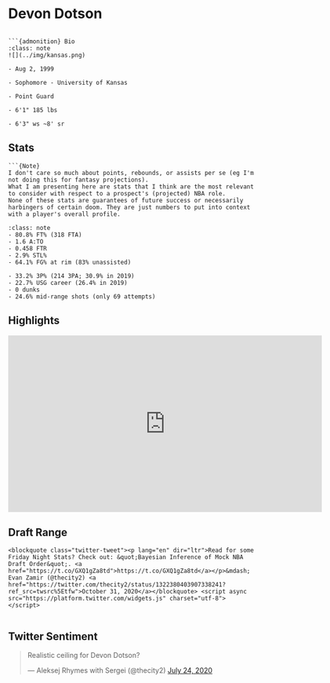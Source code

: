 Devon Dotson
===
```{image} ../img/devon_dotson.jpg
```

```{margin}
```{admonition} Bio
:class: note
![](../img/kansas.png)

- Aug 2, 1999

- Sophomore - University of Kansas

- Point Guard

- 6'1" 185 lbs

- 6'3" ws ~8' sr
```

## Stats
```{margin}
```{Note}
I don't care so much about points, rebounds, or assists per se (eg I'm not doing this for fantasy projections). 
What I am presenting here are stats that I think are the most relevant to consider with respect to a prospect's (projected) NBA role.
None of these stats are guarantees of future success or necessarily harbingers of certain doom. They are just numbers to put into context with a player's overall profile.
```

```{admonition} Noteworthy
:class: note
- 80.8% FT% (318 FTA)
- 1.6 A:TO
- 0.458 FTR
- 2.9% STL%
- 64.1% FG% at rim (83% unassisted)
```

```{Caution}
- 33.2% 3P% (214 3PA; 30.9% in 2019)
- 22.7% USG career (26.4% in 2019)
- 0 dunks
- 24.6% mid-range shots (only 69 attempts)
```

## Highlights
<iframe width="640" height="360" src="https://www.youtube.com/embed/N-nXN2ukEsI" frameborder="0" allow="accelerometer; autoplay; encrypted-media; gyroscope; picture-in-picture" allowfullscreen></iframe>

## Draft Range
```{margin}
<blockquote class="twitter-tweet"><p lang="en" dir="ltr">Read for some Friday Night Stats? Check out: &quot;Bayesian Inference of Mock NBA Draft Order&quot;. <a href="https://t.co/GXQ1gZa8td">https://t.co/GXQ1gZa8td</a></p>&mdash; Evan Zamir (@thecity2) <a href="https://twitter.com/thecity2/status/1322380403907338241?ref_src=twsrc%5Etfw">October 31, 2020</a></blockquote> <script async src="https://platform.twitter.com/widgets.js" charset="utf-8"></script>
```

```{image} ../plrange/devon_dotson.png
```

## Twitter Sentiment

<blockquote class="twitter-tweet"><p lang="en" dir="ltr">Realistic ceiling for Devon Dotson?</p>&mdash; Aleksej Rhymes with Sergei (@thecity2) <a href="https://twitter.com/thecity2/status/1286683990842208263?ref_src=twsrc%5Etfw">July 24, 2020</a></blockquote> <script async src="https://platform.twitter.com/widgets.js" charset="utf-8"></script>
